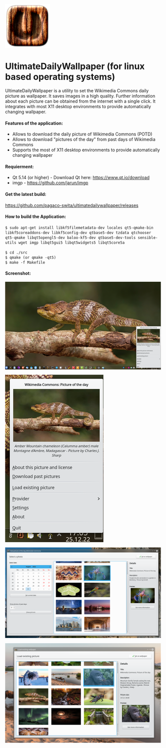 ![Icon](https://github.com/pagaco-swita/ultimatedailywallpaper/blob/main/src/ultimatedesktopwallpaper_icon.png)

# UltimateDailyWallpaper (for linux based operating systems)
UltimateDailyWallpaper is a utility to set the Wikimedia Commons daily picture as wallpaper. It saves images in a high quality. Further information about each picture can be obtained from the internet with a single click. It integrates with most X11 desktop environments to provide automatically changing wallpaper.
<br>
#### Features of the application: <br />
 * Allows to download the daily picture of Wikimedia Commons (POTD)
 * Allows to download "pictures of the day" from past days of Wikimedia Commons
 * Supports the most of X11 desktop environments to provide automatically changing wallpaper

#### Requierment: <br />
* Qt 5.14 (or higher) - Download Qt here: https://www.qt.io/download
* imgp - https://github.com/jarun/imgp

#### Get the latest build:<br />
<a href="hhttps://github.com/pagaco-swita/ultimatedailywallpaper/releases">https://github.com/pagaco-swita/ultimatedailywallpaper/releases</a>

#### How to build the Application:

```
$ sudo apt-get install libkf5filemetadata-dev locales qt5-qmake-bin libkf5coreaddons-dev libkf5config-dev qtbase5-dev tzdata qtchooser qt5-qmake libqt5opengl5-dev baloo-kf5-dev qtbase5-dev-tools sensible-utils wget imgp libqt5gui5 libqt5widgets5 libqt5core5a

$ cd ./src
$ qmake (or qmake -qt5)
$ make -f Makefile
``` 

#### Screenshot: <br />
![Screenshot](https://github.com/pagaco-swita/ultimatedailywallpaper/blob/main/screenshots/example_desktop_new.png)

![Screenshot](https://github.com/pagaco-swita/ultimatedailywallpaper/blob/main/screenshots/main_menu_new.png)

![Screenshot](https://github.com/pagaco-swita/ultimatedailywallpaper/blob/main/screenshots/download_picture.png)

![Screenshot](https://github.com/pagaco-swita/ultimatedailywallpaper/blob/main/screenshots/load_existing_wallpapers.png)

